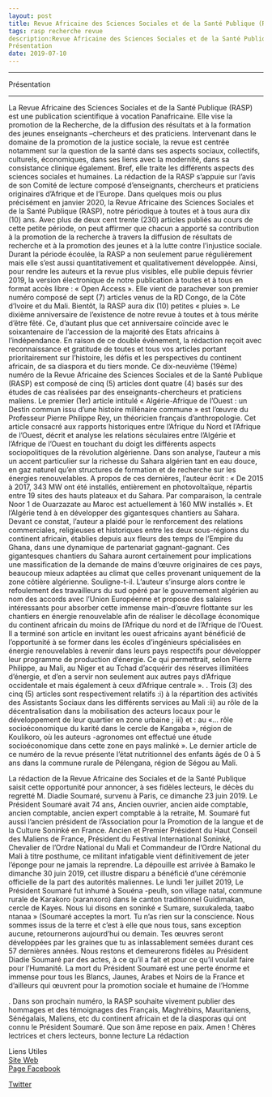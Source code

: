 ```yaml
---
layout: post
title: Revue Africaine des Sciences Sociales et de la Santé Publique (RASP), Vol 19(1)
tags: rasp recherche revue 
description:Revue Africaine des Sciences Sociales et de la Santé Publique (RASP) Volume 19 (1) juillet-décembre 2019 ISSN 1987-071X
Présentation 
date: 2019-07-10
---
```


 <hr>
Présentation
 <hr>
 La Revue Africaine des Sciences Sociales et de la Santé Publique (RASP) est une publication scientifique à vocation 
 Panafricaine. Elle vise la promotion de la Recherche, de la diffusion des résultats et à la formation des jeunes 
 enseignants –chercheurs et des praticiens. Intervenant dans le domaine de la promotion de la justice sociale, 
 la revue est centrée notamment sur la question de la santé dans ses aspects sociaux, collectifs, culturels, économiques,
 dans ses liens avec la modernité, dans sa consistance clinique également. Bref, elle traite les différents aspects 
 des sciences sociales et humaines. 
 La rédaction de la RASP s’appuie sur l’avis de son Comité de lecture composé d’enseignants, chercheurs et praticiens originaires d’Afrique et de l’Europe.
Dans quelques mois ou plus précisément en janvier 2020, la Revue Africaine des Sciences Sociales et de la Santé Publique (RASP), 
notre périodique à toutes et à tous aura dix (10) ans. Avec plus de deux cent trente (230) articles publiés au cours de cette 
petite période, on peut affirmer que chacun a apporté sa contribution à la promotion de la recherche à travers la diffusion de
résultats de recherche et à la promotion des jeunes et à la lutte contre l’injustice sociale.
Durant la période écoulée, la RASP a non seulement parue régulièrement mais elle s’est aussi quantitativement et qualitativement développée. Ainsi, pour rendre les auteurs et la revue plus visibles, elle publie depuis février 2019, la version électronique de notre publication à toutes et à tous en format accès libre : « Open Access ». Elle vient de parachever son premier numéro composé de sept (7) articles venus de la RD Congo, de la Côte d’Ivoire et du Mali.
Bientôt, la RASP aura dix (10) petites « pluies ». Le dixième anniversaire de l’existence de notre revue à toutes et à tous mérite d’être fêté. Ce, d’autant plus que cet anniversaire coïncide avec le soixantenaire de l’accession de la majorité des Etats africains à l’indépendance. En raison de ce double événement, la rédaction reçoit avec reconnaissance et gratitude de toutes et tous vos articles portant prioritairement sur l’histoire, les défis et les perspectives du continent africain, de sa diaspora et du tiers monde.
Ce dix-neuvième (19ème) numéro de la Revue Africaine des Sciences Sociales et de la Santé Publique (RASP) est composé de cinq (5) articles dont quatre (4) basés sur des études de cas réalisées par des enseignants-chercheurs et praticiens maliens. Le premier (1er) article intitulé « Algérie-Afrique de l’Ouest : un Destin commun issu d’une histoire millénaire commune » est l’œuvre du Professeur Pierre Philippe Rey, un théoricien français d’anthropologie. Cet article consacré aux rapports historiques entre l’Afrique du Nord et l’Afrique de l’Ouest, décrit et analyse les relations séculaires entre l’Algérie et l’Afrique de l’Ouest en touchant du doigt les différents aspects sociopolitiques de la révolution algérienne. Dans son analyse, l’auteur a mis un accent particulier sur la richesse du Sahara algérien tant en eau douce, en gaz naturel qu’en structures de formation et de recherche sur les énergies renouvelables. A propos de ces dernières, l’auteur écrit : « De 2015 à 2017, 343 MW ont été installés, entièrement en photovoltaïque, répartis entre 19 sites des hauts plateaux et du Sahara. Par comparaison, la centrale Noor 1 de Ouarzazate au Maroc est actuellement à 160 MW installés ». Et l’Algérie tend à en développer des gigantesques chantiers au Sahara.
Devant ce constat, l’auteur a plaidé pour le renforcement des relations commerciales, religieuses et historiques entre les deux sous-régions du continent africain, établies depuis aux fleurs des temps de l’Empire du Ghana, dans une dynamique de partenariat gagnant-gagnant.
Ces gigantesques chantiers du Sahara auront certainement pour implications une massification de la demande de mains d’œuvre originaires de ces pays, beaucoup mieux adaptées au climat que celles provenant uniquement de la zone côtière algérienne. Souligne-t-il. L’auteur s’insurge alors contre le refoulement des travailleurs du sud opéré par le gouvernement algérien au nom des accords avec l’Union Européenne et propose des salaires intéressants pour absorber cette immense main-d’œuvre flottante sur les chantiers en énergie renouvelable afin de réaliser le décollage économique du continent africain du moins de l’Afrique du nord et de l’Afrique de l’Ouest. Il a terminé son article en invitant les ouest africains ayant bénéficié de l’opportunité à se former dans les écoles d’ingénieurs spécialisées en énergie renouvelables à revenir dans leurs pays respectifs pour développer leur programme de production d’énergie.
Ce qui permettrait, selon Pierre Philippe, au Mali, au Niger et au Tchad d’acquérir des réserves illimitées d’énergie, et d’en a servir non seulement aux autres pays d’Afrique occidentale et mais également à ceux d’Afrique centrale ».
. Trois (3) des cinq (5) articles sont respectivement relatifs :i) à la répartition des activités des Assistants Sociaux dans les différents services au Mali :ii) au rôle de la décentralisation dans la mobilisation des acteurs locaux pour le développement de leur quartier en zone urbaine ; iii) et : au «… rôle socioéconomique du karité dans le cercle de Kangaba », région de Koulikoro, où les auteurs -agronomes ont effectué une étude socioéconomique dans cette zone en pays malinké ».
Le dernier article de ce numéro de la revue présente l’état nutritionnel des enfants âgés de 0 à 5 ans dans la commune rurale de Pélengana, région de Ségou au Mali.

La rédaction de la Revue Africaine des Sociales et de la Santé Publique saisit cette opportunité pour annoncer, à ses fidèles lecteurs, le décès du regretté M. Diadie Soumaré, survenu à Paris, ce dimanche 23 juin 2019. Le Président Soumaré avait 74 ans, Ancien ouvrier, ancien aide comptable, ancien comptable, ancien expert comptable à la retraite, M. Soumaré fut aussi l’ancien président de l’Association pour la Promotion de la langue et de la Culture Soninké en France. Ancien et Premier Président du Haut Conseil des Maliens de France, Président du Festival International Soninké, Chevalier de l’Ordre National du Mali et Commandeur de l’Ordre National du Mali à titre posthume, ce militant infatigable vient définitivement de jeter l’éponge pour ne jamais la reprendre. La dépouille est arrivée à Bamako le dimanche 30 juin 2019, cet illustre disparu a bénéficié d’une cérémonie officielle de la part des autorités maliennes. Le lundi 1er juillet 2019, Le Président Soumaré fut inhumé à Souéna -peulh, son village natal, commune rurale de Karakoro (xaranxoro) dans le canton traditionnel Guidimakan, cercle de Kayes. Nous lui disons en soninké « Sumare, suxukaleda, taabo ntanaa » (Soumaré acceptes la mort. Tu n’as rien sur la conscience. Nous sommes issus de la terre et c’est à elle que nous tous, sans exception aucune, retournerons aujourd’hui ou demain. Tes œuvres seront développées par les graines que tu as inlassablement semées durant ces 57 dernières années.
Nous restons et demeurerons fidèles au Président Diadie Soumaré par des actes, à ce qu’il a fait et pour ce qu’il voulait faire pour l’Humanité. La mort du Président Soumaré est une perte énorme et immense pour tous les Blancs, Jaunes, Arabes et Noirs de la France et d’ailleurs qui œuvrent pour la promotion sociale et humaine de l’Homme

.
Dans son prochain numéro, la RASP souhaite vivement publier des hommages et des témoignages des Français, Maghrébins, Mauritaniens, Sénégalais, Maliens, etc du continent africain et de la diasporas qui ont connu le Président Soumaré. Que son âme repose en paix. Amen !
Chères lectrices et chers lecteurs, bonne lecture
La rédaction


 Liens Utiles <br>
 [Site Web](http://ibnrushd.ml/) <br>
 [Page Facebook](https://web.facebook.com/revuerasp/) <br>
 
 [Twitter](http://twitter.com/revuerasp) <br>
 
 
